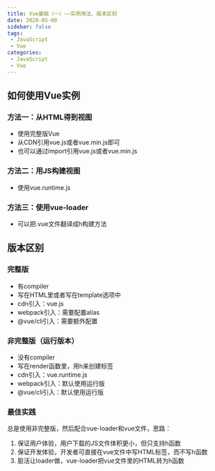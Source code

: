 ```yaml
---
title: Vue基础（一）——实例用法、版本区别
date: 2020-05-08
sidebar: false
tags:
 - JavaScript
 - Vue
categories:
 - JavaScript
 - Vue
---
```


## 如何使用Vue实例

### 方法一：从HTML得到视图

- 使用完整版Vue
- 从CDN引用vue.js或者vue.min.js即可
- 也可以通过import引用vue.js或者vue.min.js

### 方法二：用JS构建视图

- 使用vue.runtime.js

### 方法三：使用vue-loader

- 可以把.vue文件翻译成h构建方法

## 版本区别

### 完整版

- 有compiler
- 写在HTML里或者写在template选项中
- cdn引入：vue.js
- webpack引入：需要配置alias
- @vue/cli引入：需要额外配置

### 非完整版（运行版本）

- 没有compiler
- 写在render函数里，用h来创建标签
- cdn引入：vue.runtime.js
- webpack引入：默认使用运行版
- @vue/cli引入：默认使用运行版

### 最佳实践

总是使用非完整版，然后配合vue-loader和vue文件，思路：

1. 保证用户体验，用户下载的JS文件体积更小，但只支持h函数
2. 保证开发体验，开发者可直接在vue文件中写HTML标签，而不写h函数
3. 脏活让loader做，vue-loader把vue文件里的HTML转为h函数